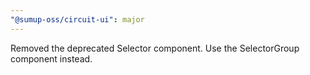 ```yaml
---
"@sumup-oss/circuit-ui": major
---
```


Removed the deprecated Selector component. Use the SelectorGroup component instead.
